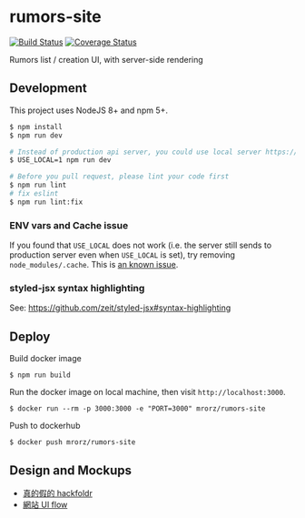 # rumors-site

[![Build Status](https://travis-ci.org/cofacts/rumors-site.svg?branch=master)](https://travis-ci.org/cofacts/rumors-site) [![Coverage Status](https://coveralls.io/repos/github/cofacts/rumors-site/badge.svg?branch=master)](https://coveralls.io/github/cofacts/rumors-site?branch=master)

Rumors list / creation UI, with server-side rendering

## Development

This project uses NodeJS 8+ and npm 5+.

``` bash
$ npm install
$ npm run dev

# Instead of production api server, you could use local server https://github.com/MrOrz/rumors-api
$ USE_LOCAL=1 npm run dev

# Before you pull request, please lint your code first
$ npm run lint 
# fix eslint 
$ npm run lint:fix
```

### ENV vars and Cache issue

If you found that `USE_LOCAL` does not work (i.e. the server still sends to production server even when `USE_LOCAL` is set), try removing `node_modules/.cache`. This is [an known issue](https://github.com/zeit/next.js/issues/1103).

### styled-jsx syntax highlighting

See: https://github.com/zeit/styled-jsx#syntax-highlighting

## Deploy

Build docker image

```
$ npm run build
```

Run the docker image on local machine, then visit `http://localhost:3000`.

```
$ docker run --rm -p 3000:3000 -e "PORT=3000" mrorz/rumors-site
```

Push to dockerhub
```
$ docker push mrorz/rumors-site
```

## Design and Mockups

* [真的假的 hackfoldr](http://beta.hackfoldr.org/rumors)
* [網站 UI flow](https://i.imgur.com/lxas2Ic.jpg)
